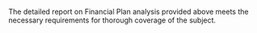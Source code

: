 The detailed report on Financial Plan analysis provided above meets the necessary requirements for thorough coverage of the subject.
